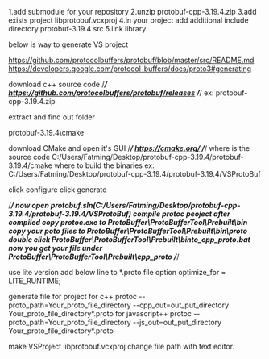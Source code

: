 1.add submodule for your repository
2.unzip  protobuf-cpp-3.19.4.zip
3.add exists project libprotobuf.vcxproj
4.in your project add additional include directory protobuf-3.19.4 src
5.link library




below is way to generate VS project

https://github.com/protocolbuffers/protobuf/blob/master/src/README.md
https://developers.google.com/protocol-buffers/docs/proto3#generating


download c++ source code 
/***************************************************************/
					https://github.com/protocolbuffers/protobuf/releases
/***************************************************************/
ex:
protobuf-cpp-3.19.4.zip

extract and find out folder

protobuf-3.19.4\cmake


download CMake and open it's GUI
/***************************************************************/
					https://cmake.org/
/***************************************************************/
where is the source code
	C:/Users/Fatming/Desktop/protobuf-cpp-3.19.4/protobuf-3.19.4/cmake
where to build the binaries
ex:
	C:/Users/Fatming/Desktop/protobuf-cpp-3.19.4/protobuf-3.19.4/VSProtoBuf

click configure
click generate


/***************************************************************/
	now open protobuf.sln(C:/Users/Fatming/Desktop/protobuf-cpp-3.19.4/protobuf-3.19.4/VSProtoBuf)
	compile protoc peoject after compiled copy protoc.exe to
				ProtoBuffer\ProtoBufferTool\Prebuilt\bin
	copy your poto files to ProtoBuffer\ProtoBufferTool\Prebuilt\bin\proto
				double click  ProtoBuffer\ProtoBufferTool\Prebuilt\binto_cpp_proto.bat
	now you get your file under  
				ProtoBuffer\ProtoBufferTool\Prebuilt\cpp_proto
/***************************************************************/


use lite version
add below line to *.proto file
option optimize_for = LITE_RUNTIME;

generate file for project
for c++
protoc --proto_path=Your_proto_file_directory --cpp_out=out_put_directory  Your_proto_file_directory\*.proto
for javascript++
protoc --proto_path=Your_proto_file_directory --js_out=out_put_directory  Your_proto_file_directory\*.proto



make VSProject libprotobuf.vcxproj change file path with text editor.